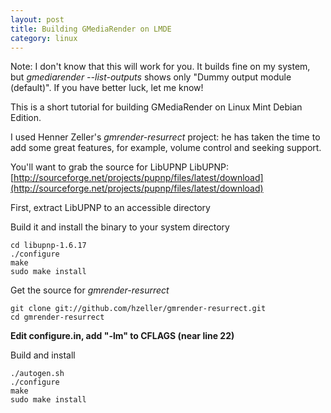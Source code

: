 ```yaml
---
layout: post
title: Building GMediaRender on LMDE   
category: linux
---
```

Note: I don't know that this will work for you. It builds fine on my system, but *gmediarender --list-outputs* shows only "Dummy output module (default)". If you have better luck, let me know!


This is a short tutorial for building GMediaRender on Linux Mint Debian Edition.

I used Henner Zeller's *gmrender-resurrect* project: he has taken the time to add some great features, for example, volume control and seeking support.


You'll want to grab the source for LibUPNP
LibUPNP: [http://sourceforge.net/projects/pupnp/files/latest/download](http://sourceforge.net/projects/pupnp/files/latest/download)

First, extract LibUPNP to an accessible directory

Build it and install the binary to your system directory

	cd libupnp-1.6.17
	./configure
	make
	sudo make install


Get the source for *gmrender-resurrect*

	git clone git://github.com/hzeller/gmrender-resurrect.git
	cd gmrender-resurrect


**Edit configure.in, add "-lm" to CFLAGS (near line 22)**

Build and install

	./autogen.sh
	./configure
	make
	sudo make install  